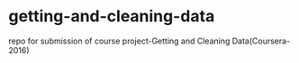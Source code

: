 # getting-and-cleaning-data
repo for submission of course project-Getting and Cleaning Data(Coursera-2016)
